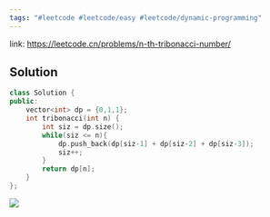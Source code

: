 ```yaml
---
tags: "#leetcode #leetcode/easy #leetcode/dynamic-programming"
---
```

link: https://leetcode.cn/problems/n-th-tribonacci-number/

## Solution
```C++
class Solution {
public:
    vector<int> dp = {0,1,1};
    int tribonacci(int n) {
        int siz = dp.size();
        while(siz <= n){
            dp.push_back(dp[siz-1] + dp[siz-2] + dp[siz-3]);
            siz++;
        }
        return dp[n];
    }
};
```
![](https://pic-1257412153.cos.ap-nanjing.myqcloud.com/images/images/2022/11/05/20221105145430-23d550.png)
